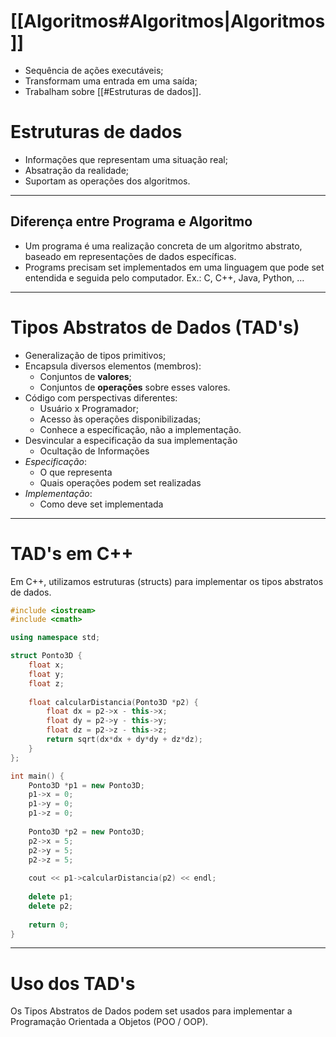 # [[Algoritmos#Algoritmos|Algoritmos]]
+ Sequência de ações executáveis;
+ Transformam uma entrada em uma saída;
+ Trabalham sobre [[#Estruturas de dados]].

# Estruturas de dados
+ Informações que representam uma situação real;
+ Absatração da realidade;
+ Suportam as operações dos algoritmos.

---
## Diferença entre Programa e Algoritmo
+ Um programa é uma realização concreta de um algoritmo abstrato, baseado em representações de dados específicas.
+ Programs precisam set implementados em uma linguagem que pode set entendida e seguida pelo computador. Ex.: C, C++, Java, Python, …

---
# Tipos Abstratos de Dados (TAD's)
+ Generalização de tipos primitivos;
+ Encapsula diversos elementos (membros):
	+ Conjuntos de **valores**;
	+ Conjuntos de **operações** sobre esses valores.
+ Código com perspectivas diferentes:
	+ Usuário x Programador;
	+ Acesso às operações disponibilizadas;
	+ Conhece a específicação, não a implementação.
+ Desvincular a especificação da sua implementação
	+ Ocultação de Informações
+ *Especificação*:
	+ O que representa
	+ Quais operações podem set realizadas
+ *Implementação*:
	+ Como deve set implementada

---
# TAD's em C++
Em C++, utilizamos estruturas (structs) para implementar os tipos abstratos de dados.

```Cpp
#include <iostream>
#include <cmath>

using namespace std;

struct Ponto3D {
	float x;
	float y;
	float z;
	
	float calcularDistancia(Ponto3D *p2) {
		float dx = p2->x - this->x;
		float dy = p2->y - this->y;
		float dz = p2->z - this->z;
		return sqrt(dx*dx + dy*dy + dz*dz);
	}
};

int main() {
	Ponto3D *p1 = new Ponto3D;
	p1->x = 0;
	p1->y = 0;
	p1->z = 0;
	
	Ponto3D *p2 = new Ponto3D;
	p2->x = 5;
	p2->y = 5;
	p2->z = 5;
	
	cout << p1->calcularDistancia(p2) << endl;
	
	delete p1;
	delete p2;
	
	return 0;
}
```

---
# Uso dos TAD's
Os Tipos Abstratos de Dados podem set usados para implementar a Programação Orientada a Objetos (POO / OOP).
